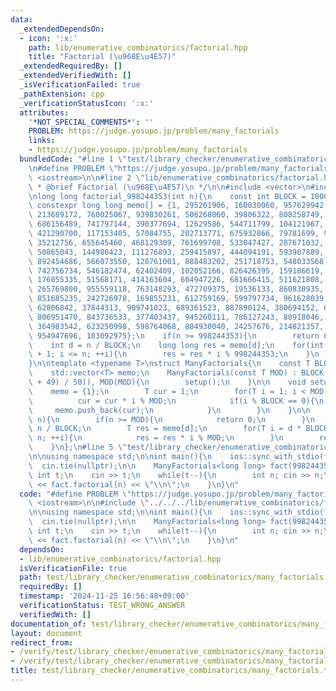 ```yaml
---
data:
  _extendedDependsOn:
  - icon: ':x:'
    path: lib/enumerative_combinatorics/factorial.hpp
    title: "Factorial (\u968E\u4E57)"
  _extendedRequiredBy: []
  _extendedVerifiedWith: []
  _isVerificationFailed: true
  _pathExtension: cpp
  _verificationStatusIcon: ':x:'
  attributes:
    '*NOT_SPECIAL_COMMENTS*': ''
    PROBLEM: https://judge.yosupo.jp/problem/many_factorials
    links:
    - https://judge.yosupo.jp/problem/many_factorials
  bundledCode: "#line 1 \"test/library_checker/enumerative_combinatorics/many_factorials.test.cpp\"\
    \n#define PROBLEM \"https://judge.yosupo.jp/problem/many_factorials\"\n#include\
    \ <iostream>\n\n#line 2 \"lib/enumerative_combinatorics/factorial.hpp\"\n\n/**\n\
    \ * @brief Factorial (\u968E\u4E57)\n */\n\n#include <vector>\n#include <cmath>\n\
    \nlong long factorial_998244353(int n){\n    const int BLOCK = 10000000;\n   \
    \ constexpr long long memo[] = {1, 295201906, 160030060, 957629942, 545208507,\
    \ 213689172, 760025067, 939830261, 506268060, 39806322, 808258749, 440133909,\
    \ 686156489, 741797144, 390377694, 12629586, 544711799, 104121967, 495867250,\
    \ 421290700, 117153405, 57084755, 202713771, 675932866, 79781699, 956276337, 652678397,\
    \ 35212756, 655645460, 468129309, 761699708, 533047427, 287671032, 206068022,\
    \ 50865043, 144980423, 111276893, 259415897, 444094191, 593907889, 573994984,\
    \ 892454686, 566073550, 128761001, 888483202, 251718753, 548033568, 428105027,\
    \ 742756734, 546182474, 62402409, 102052166, 826426395, 159186619, 926316039,\
    \ 176055335, 51568171, 414163604, 604947226, 681666415, 511621808, 924112080,\
    \ 265769800, 955559118, 763148293, 472709375, 19536133, 860830935, 290471030,\
    \ 851685235, 242726978, 169855231, 612759169, 599797734, 961628039, 953297493,\
    \ 62806842, 37844313, 909741023, 689361523, 887890124, 380694152, 669317759, 367270918,\
    \ 806951470, 843736533, 377403437, 945260111, 786127243, 80918046, 875880304,\
    \ 364983542, 623250998, 598764068, 804930040, 24257676, 214821357, 791011898,\
    \ 954947696, 183092975};\n    if(n >= 998244353){\n        return 0;\n    }\n\
    \    int d = n / BLOCK;\n    long long res = memo[d];\n    for(int i = d * BLOCK\
    \ + 1; i <= n; ++i){\n        res = res * i % 998244353;\n    }\n    return res;\n\
    }\n\ntemplate <typename T>\nstruct ManyFactorials{\n    const T BLOCK, MOD;\n\
    \    std::vector<T> memo;\n    ManyFactorials(const T MOD) : BLOCK((T) ((std::sqrtl(MOD)\
    \ + 49) / 50)), MOD(MOD){\n        setup();\n    }\n\n    void setup(){\n    \
    \    memo = {1};\n        T cur = 1;\n        for(T i = 1; i < MOD; ++i){\n  \
    \          cur = cur * i % MOD;\n            if(i % BLOCK == 0){\n           \
    \     memo.push_back(cur);\n            }\n        }\n    }\n\n    T factorial(T\
    \ n){\n        if(n >= MOD){\n            return 0;\n        }\n        T d =\
    \ n / BLOCK;\n        T res = memo[d];\n        for(T i = d * BLOCK + 1; i <=\
    \ n; ++i){\n            res = res * i % MOD;\n        }\n        return res;\n\
    \    }\n};\n#line 5 \"test/library_checker/enumerative_combinatorics/many_factorials.test.cpp\"\
    \n\nusing namespace std;\n\nint main(){\n    ios::sync_with_stdio(false);\n  \
    \  cin.tie(nullptr);\n\n    ManyFactorials<long long> fact(998244353LL);\n   \
    \ int t;\n    cin >> t;\n    while(t--){\n        int n; cin >> n;\n        cout\
    \ << fact.factorial(n) << \"\\n\";\n    }\n}\n"
  code: "#define PROBLEM \"https://judge.yosupo.jp/problem/many_factorials\"\n#include\
    \ <iostream>\n\n#include \"../../../lib/enumerative_combinatorics/factorial.hpp\"\
    \n\nusing namespace std;\n\nint main(){\n    ios::sync_with_stdio(false);\n  \
    \  cin.tie(nullptr);\n\n    ManyFactorials<long long> fact(998244353LL);\n   \
    \ int t;\n    cin >> t;\n    while(t--){\n        int n; cin >> n;\n        cout\
    \ << fact.factorial(n) << \"\\n\";\n    }\n}\n"
  dependsOn:
  - lib/enumerative_combinatorics/factorial.hpp
  isVerificationFile: true
  path: test/library_checker/enumerative_combinatorics/many_factorials.test.cpp
  requiredBy: []
  timestamp: '2024-11-25 16:56:48+09:00'
  verificationStatus: TEST_WRONG_ANSWER
  verifiedWith: []
documentation_of: test/library_checker/enumerative_combinatorics/many_factorials.test.cpp
layout: document
redirect_from:
- /verify/test/library_checker/enumerative_combinatorics/many_factorials.test.cpp
- /verify/test/library_checker/enumerative_combinatorics/many_factorials.test.cpp.html
title: test/library_checker/enumerative_combinatorics/many_factorials.test.cpp
---
```


